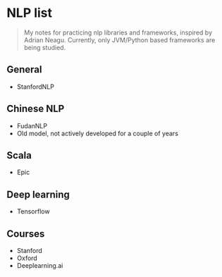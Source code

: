 # NLP list
> My notes for practicing nlp libraries and frameworks,
> inspired by Adrian Neagu.
> Currently, only JVM/Python based frameworks are being studied.

## General

* StanfordNLP

## Chinese NLP

* FudanNLP
 * Old model, not actively developed for a couple of years

## Scala

* Epic

## Deep learning

* Tensorflow

## Courses

* Stanford
* Oxford
* Deeplearning.ai
